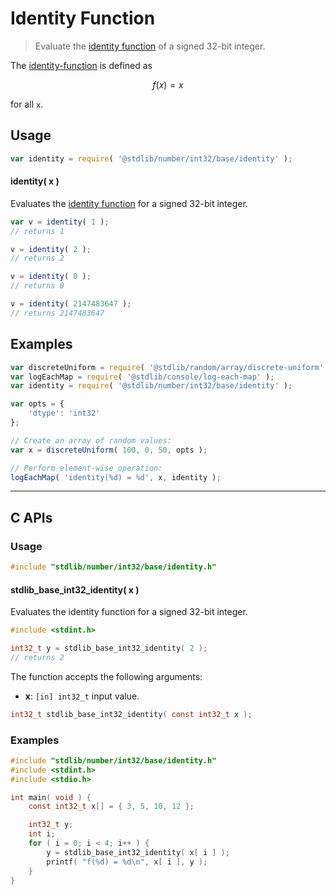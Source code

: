 <!--

@license Apache-2.0

Copyright (c) 2025 The Stdlib Authors.

Licensed under the Apache License, Version 2.0 (the "License");
you may not use this file except in compliance with the License.
You may obtain a copy of the License at

   http://www.apache.org/licenses/LICENSE-2.0

Unless required by applicable law or agreed to in writing, software
distributed under the License is distributed on an "AS IS" BASIS,
WITHOUT WARRANTIES OR CONDITIONS OF ANY KIND, either express or implied.
See the License for the specific language governing permissions and
limitations under the License.

-->

# Identity Function

> Evaluate the [identity function][identity-function] of a signed 32-bit integer.

<section class="intro">

The [identity-function][identity-function] is defined as

<!-- <equation class="equation" label="eq:identity_function" align="center" raw="f(x) = x" alt="Identity function"> -->

```math
f(x) = x
```

<!-- <div class="equation" align="center" data-raw-text="f(x) = x" data-equation="eq:identity_function">
    <img src="https://cdn.jsdelivr.net/gh/stdlib-js/stdlib@ad7afa5d7ec1b1596f8a4828153d8c2e87a90161/lib/node_modules/@stdlib/number/int32/base/identity/docs/img/equation_identity_function.svg" alt="Identity function">
    <br>
</div> -->

<!-- </equation> -->

for all `x`.

</section>

<!-- /.intro -->

<section class="usage">

## Usage

```javascript
var identity = require( '@stdlib/number/int32/base/identity' );
```

#### identity( x )

Evaluates the [identity function][identity-function] for a signed 32-bit integer.

```javascript
var v = identity( 1 );
// returns 1

v = identity( 2 );
// returns 2

v = identity( 0 );
// returns 0

v = identity( 2147483647 );
// returns 2147483647
```

</section>

<!-- /.usage -->

<section class="examples">

## Examples

<!-- eslint no-undef: "error" -->

```javascript
var discreteUniform = require( '@stdlib/random/array/discrete-uniform' );
var logEachMap = require( '@stdlib/console/log-each-map' );
var identity = require( '@stdlib/number/int32/base/identity' );

var opts = {
    'dtype': 'int32'
};

// Create an array of random values:
var x = discreteUniform( 100, 0, 50, opts );

// Perform element-wise operation:
logEachMap( 'identity(%d) = %d', x, identity );
```

</section>

<!-- /.examples -->

<!-- C interface documentation. -->

* * *

<section class="c">

## C APIs

<!-- Section to include introductory text. Make sure to keep an empty line after the intro `section` element and another before the `/section` close. -->

<section class="intro">

</section>

<!-- /.intro -->

<!-- C usage documentation. -->

<section class="usage">

### Usage

```c
#include "stdlib/number/int32/base/identity.h"
```

#### stdlib_base_int32_identity( x )

Evaluates the identity function for a signed 32-bit integer.

```c
#include <stdint.h>

int32_t y = stdlib_base_int32_identity( 2 );
// returns 2
```

The function accepts the following arguments:

-   **x**: `[in] int32_t` input value.

```c
int32_t stdlib_base_int32_identity( const int32_t x );
```

</section>

<!-- /.usage -->

<!-- C API usage notes. Make sure to keep an empty line after the `section` element and another before the `/section` close. -->

<section class="notes">

</section>

<!-- /.notes -->

<!-- C API usage examples. -->

<section class="examples">

### Examples

```c
#include "stdlib/number/int32/base/identity.h"
#include <stdint.h>
#include <stdio.h>

int main( void ) {
    const int32_t x[] = { 3, 5, 10, 12 };

    int32_t y;
    int i;
    for ( i = 0; i < 4; i++ ) {
        y = stdlib_base_int32_identity( x[ i ] );
        printf( "f(%d) = %d\n", x[ i ], y );
    }
}
```

</section>

<!-- /.examples -->

</section>

<!-- /.c -->

<!-- Section for related `stdlib` packages. Do not manually edit this section, as it is automatically populated. -->

<section class="related">

</section>

<!-- /.related -->

<!-- Section for all links. Make sure to keep an empty line after the `section` element and another before the `/section` close. -->

<section class="links">

[identity-function]: https://en.wikipedia.org/wiki/Identity_function

<!-- <related-links> -->

<!-- </related-links> -->

</section>

<!-- /.links -->
